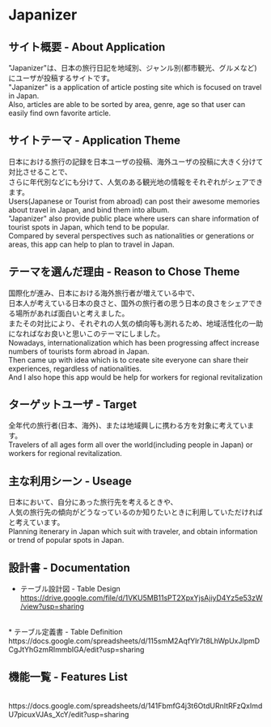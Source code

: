 # Japanizer

## サイト概要 - About Application
"Japanizer"は、日本の旅行日記を地域別、ジャンル別(都市観光、グルメなど)にユーザが投稿するサイトです。
<br>
"Japanizer" is a application of article posting site which is focused on travel in Japan.
<br>
Also, articles are able to be sorted by area, genre, age so that user can easily find own favorite article.

## サイトテーマ - Application Theme
日本における旅行の記録を日本ユーザの投稿、海外ユーザの投稿に大きく分けて対比させることで、
<br>
さらに年代別などにも分けて、人気のある観光地の情報をそれぞれがシェアできます。
<br>
Users(Japanese or Tourist from abroad) can post their awesome memories about travel in Japan, and bind them into album.
<br>
"Japanizer" also provide public place where users can share information of tourist spots in Japan, which tend to be popular.
<br>
Compared by several perspectives such as nationalities or generations or areas, this app can help to plan to travel in Japan.

## テーマを選んだ理由 - Reason to Chose Theme
国際化が進み、日本における海外旅行者が増えている中で、
<br>
日本人が考えている日本の良さと、国外の旅行者の思う日本の良さをシェアできる場所があれば面白いと考えました。
<br>
またその対比により、それぞれの人気の傾向等も測れるため、地域活性化の一助になればなお良いと思いこのテーマにしました。
<br>
Nowadays, internationalization which has been progressing affect increase numbers of tourists form abroad in Japan.
<br>
Then came up with idea which is to create site everyone can share their experiences, regardless of nationalities.
<br>
And I also hope this app would be help for workers for regional revitalization

## ターゲットユーザ - Target
全年代の旅行者(日本、海外)、または地域興しに携わる方を対象に考えています。
<br>
Travelers of all ages form all over the world(including people in Japan) or workers for regional revitalization.

## 主な利用シーン - Useage
日本において、自分にあった旅行先を考えるときや、
<br>
人気の旅行先の傾向がどうなっているのか知りたいときに利用していただければと考えています。
<br>
Planning itenerary in Japan which suit with traveler, and obtain information or trend of popular spots in Japan.

## 設計書 - Documentation
* テーブル設計図 - Table Design  
https://drive.google.com/file/d/1VKU5MB11sPT2XpxYjsAjiyD4Yz5e53zW/view?usp=sharing
<br>
* テーブル定義書 - Table Definition  
https://docs.google.com/spreadsheets/d/115smM2AqfYlr7t8LhWpUxJIpmDCgJtYhGzmRImmbIGA/edit?usp=sharing

## 機能一覧 - Features List
<br>
https://docs.google.com/spreadsheets/d/141FbmfG4j3t6OtdURnItRFzQxImdU7picuxVJAs_XcY/edit?usp=sharing


